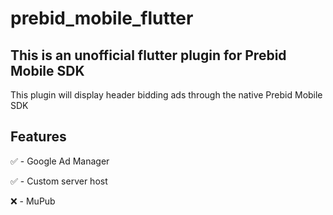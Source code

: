 # prebid_mobile_flutter

## This is an unofficial flutter plugin for Prebid Mobile SDK

This plugin will display header bidding ads through the native Prebid Mobile SDK

## Features
:white_check_mark: - Google Ad Manager

:white_check_mark: - Custom server host

:x: - MuPub

